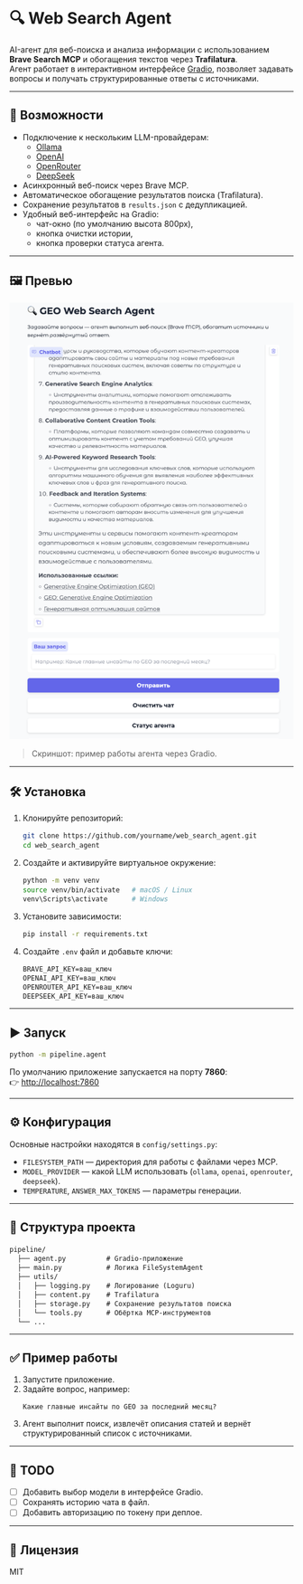 # 🔍 Web Search Agent

AI-агент для веб-поиска и анализа информации с использованием **Brave Search MCP** и обогащения текстов через **Trafilatura**.  
Агент работает в интерактивном интерфейсе [Gradio](https://gradio.app), позволяет задавать вопросы и получать структурированные ответы с источниками.

---

## 🚀 Возможности

- Подключение к нескольким LLM-провайдерам:
  - [Ollama](https://ollama.com/)
  - [OpenAI](https://platform.openai.com/)
  - [OpenRouter](https://openrouter.ai/)
  - [DeepSeek](https://chat.deepseek.com/)
- Асинхронный веб-поиск через Brave MCP.
- Автоматическое обогащение результатов поиска (Trafilatura).
- Сохранение результатов в `results.json` с дедупликацией.
- Удобный веб-интерфейс на Gradio:
  - чат-окно (по умолчанию высота 800px),
  - кнопка очистки истории,
  - кнопка проверки статуса агента.

---

## 🖼 Превью

<img src="agent_example.png" alt="GEO Web Search Agent UI" width="600" height: auto>

> Скриншот: пример работы агента через Gradio.

---

## 🛠 Установка

1. Клонируйте репозиторий:
   ```bash
   git clone https://github.com/yourname/web_search_agent.git
   cd web_search_agent
   ```

2. Создайте и активируйте виртуальное окружение:
   ```bash
   python -m venv venv
   source venv/bin/activate   # macOS / Linux
   venv\Scripts\activate      # Windows
   ```

3. Установите зависимости:
   ```bash
   pip install -r requirements.txt
   ```

4. Создайте `.env` файл и добавьте ключи:
   ```env
   BRAVE_API_KEY=ваш_ключ
   OPENAI_API_KEY=ваш_ключ
   OPENROUTER_API_KEY=ваш_ключ
   DEEPSEEK_API_KEY=ваш_ключ
   ```

---

## ▶️ Запуск

```bash
python -m pipeline.agent
```

По умолчанию приложение запускается на порту **7860**:  
👉 [http://localhost:7860](http://localhost:7860)

---

## ⚙️ Конфигурация

Основные настройки находятся в `config/settings.py`:

- `FILESYSTEM_PATH` — директория для работы с файлами через MCP.
- `MODEL_PROVIDER` — какой LLM использовать (`ollama`, `openai`, `openrouter`, `deepseek`).
- `TEMPERATURE`, `ANSWER_MAX_TOKENS` — параметры генерации.

---

## 📂 Структура проекта

```
pipeline/
  ├── agent.py          # Gradio-приложение
  ├── main.py           # Логика FileSystemAgent
  ├── utils/
  │   ├── logging.py    # Логирование (Loguru)
  │   ├── content.py    # Trafilatura
  │   ├── storage.py    # Сохранение результатов поиска
  │   └── tools.py      # Обёртка MCP-инструментов
  └── ...
```

---

## ✅ Пример работы

1. Запустите приложение.
2. Задайте вопрос, например:
   ```
   Какие главные инсайты по GEO за последний месяц?
   ```
3. Агент выполнит поиск, извлечёт описания статей и вернёт структурированный список с источниками.

---

## 📝 TODO

- [ ] Добавить выбор модели в интерфейсе Gradio.
- [ ] Сохранять историю чата в файл.
- [ ] Добавить авторизацию по токену при деплое.

---

## 📜 Лицензия

MIT
